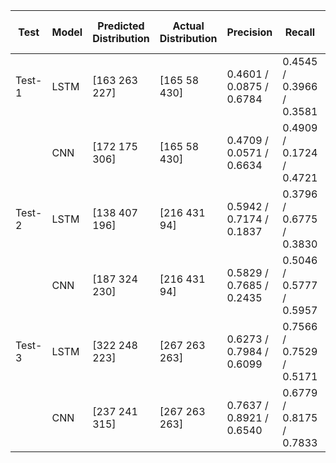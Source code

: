 | Test   | Model | Predicted Distribution | Actual Distribution | Precision | Recall | F1-score | Accuracy | Macro Avg (P/R/F1) | Weighted Avg (P/R/F1) |
|--------|-------|------------------------|---------------------|-----------|--------|----------|----------|--------------------|------------------------|
| Test-1 | LSTM  | [163 263 227]          | [165  58 430]       | 0.4601 / 0.0875 / 0.6784 | 0.4545 / 0.3966 / 0.3581 | 0.4573 / 0.1433 / 0.4688 | 0.3859 | 0.4087 / 0.4031 / 0.3565 | 0.5708 / 0.3859 / 0.4370 |
|        | CNN   | [172 175 306]          | [165  58 430]       | 0.4709 / 0.0571 / 0.6634 | 0.4909 / 0.1724 / 0.4721 | 0.4807 / 0.0858 / 0.5516 | 0.4502 | 0.3972 / 0.3785 / 0.3727 | 0.5609 / 0.4502 / 0.4923 |
| Test-2 | LSTM  | [138 407 196]          | [216 431  94]       | 0.5942 / 0.7174 / 0.1837 | 0.3796 / 0.6775 / 0.3830 | 0.4633 / 0.6969 / 0.2483 | 0.5533 | 0.4984 / 0.4800 / 0.4695 | 0.6138 / 0.5533 / 0.5719 |
|        | CNN   | [187 324 230]          | [216 431  94]       | 0.5829 / 0.7685 / 0.2435 | 0.5046 / 0.5777 / 0.5957 | 0.5409 / 0.6596 / 0.3457 | 0.5587 | 0.5316 / 0.5594 / 0.5154 | 0.6478 / 0.5587 / 0.5852 |
| Test-3 | LSTM  | [322 248 223]          | [267 263 263]       | 0.6273 / 0.7984 / 0.6099 | 0.7566 / 0.7529 / 0.5171 | 0.6859 / 0.7750 / 0.5597 | 0.6759 | 0.6785 / 0.6755 / 0.6735 | 0.6783 / 0.6759 / 0.6736 |
|        | CNN   | [237 241 315]          | [267 263 263]       | 0.7637 / 0.8921 / 0.6540 | 0.6779 / 0.8175 / 0.7833 | 0.7183 / 0.8532 / 0.7128 | 0.7591 | 0.7699 / 0.7596 / 0.7614 | 0.7699 / 0.7591 / 0.7612 |

